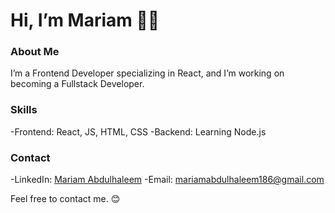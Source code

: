 # Hi, I’m Mariam 👋🏼
### About Me
I’m a Frontend Developer specializing in React, and I’m working on becoming a Fullstack Developer.

### Skills
-Frontend: React, JS, HTML, CSS
-Backend: Learning Node.js

### Contact
-LinkedIn: [Mariam Abdulhaleem](https://www.linkedin.com/in/mariam-abdulhaleem-ba2791203/)
-Email: mariamabdulhaleem186@gmail.com

Feel free to contact me. 😊
